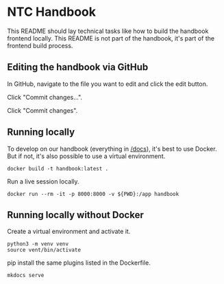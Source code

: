 # NTC Handbook

This README should lay technical tasks like how to build the handbook
frontend locally. This README is not part of the handbook, it's part
of the frontend build process.

## Editing the handbook via GitHub

In GitHub, navigate to the file you want to edit and click the edit button.

Click "Commit changes...".

Click "Commit changes".

## Running locally

To develop on our handbook (everything in [/docs](./docs)), it's best to use
Docker.  But if not, it's also possible to use a virtual environment.

```shell
docker build -t handbook:latest .
```

Run a live session locally.

```shell
docker run --rm -it -p 8000:8000 -v ${PWD}:/app handbook
```

## Running locally without Docker

Create a virtual environment and activate it.

```shell
python3 -m venv venv
source vent/bin/activate
```

pip install the same plugins listed in the Dockerfile.

```shell
mkdocs serve
```
